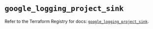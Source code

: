 # `google_logging_project_sink`

Refer to the Terraform Registry for docs: [`google_logging_project_sink`](https://registry.terraform.io/providers/hashicorp/google/6.47.0/docs/resources/logging_project_sink).
